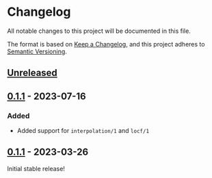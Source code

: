 # Changelog

All notable changes to this project will be documented in this file.

The format is based on [Keep a Changelog](https://keepachangelog.com/en/1.0.0/),
and this project adheres to [Semantic Versioning](https://semver.org/spec/v2.0.0.html).

## [Unreleased]

## [0.1.1] - 2023-07-16

### Added

- Added support for `interpolation/1` and `locf/1`

## [0.1.1] - 2023-03-26

Initial stable release!

[unreleased]: https://github.com/davydog187/timescale/compare/v1.1.1...HEAD
[0.1.1]: https://github.com/davydog187/timescale/compare/v0.1.0...v0.1.1
[0.1.0]: https://github.com/davydog187/timescale/releases/tag/v0.1.0
